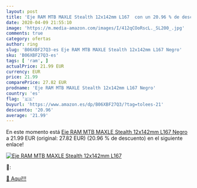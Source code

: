 ```yaml
---
layout: post
title: 'Eje RAM MTB MAXLE Stealth 12x142mm L167  con un 20.96 % de descuento'
date: 2020-04-09 21:55:10
image: 'https://m.media-amazon.com/images/I/412qCOoRscL._SL200_.jpg'
comments: true
category: ofertas
author: ring
slug: 'B06XBF27Q3-es Eje RAM MTB MAXLE Stealth 12x142mm L167 Negro'
sku: 'B06XBF27Q3-es'
tags: [ 'ram', ]
actualPrice: 21.99 EUR
currency: EUR
price: 21.99
comparePrice: 27.82 EUR
prodname: 'Eje RAM MTB MAXLE Stealth 12x142mm L167 Negro'
country: 'es'
flag: '🇪🇸'
buyurl: 'https://www.amazon.es/dp/B06XBF27Q3/?tag=tolees-21'
descuento: '20.96'
average: '21.99'
---
```


En este momento está [Eje RAM MTB MAXLE Stealth 12x142mm L167 Negro](https://www.amazon.es/dp/B06XBF27Q3/?tag=tolees-21) a 21.99 EUR (original: 27.82 EUR) (20.96 %  de descuento) en el siguiente enlace!

[![Eje RAM MTB MAXLE Stealth 12x142mm L167 ](https://m.media-amazon.com/images/I/412qCOoRscL._SL200_.jpg)](https://www.amazon.es/dp/B06XBF27Q3/?tag=tolees-21)

🔎:


[🛒 Aquí!!!](https://www.amazon.es/dp/B06XBF27Q3/?tag=tolees-21)
